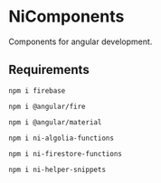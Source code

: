 # NiComponents

Components for angular development.

## Requirements

`npm i firebase`

`npm i @angular/fire`

`npm i @angular/material`

`npm i ni-algolia-functions`

`npm i ni-firestore-functions`

`npm i ni-helper-snippets`